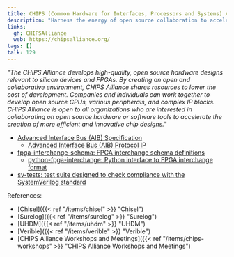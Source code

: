 ```yaml
---
title: CHIPS (Common Hardware for Interfaces, Processors and Systems) Alliance
description: "Harness the energy of open source collaboration to accelerate hardware development"
links:
  gh: CHIPSAlliance
  web: https://chipsalliance.org/
tags: []
talk: 129
---
```


"*The CHIPS Alliance develops high-quality, open source hardware designs relevant to silicon devices and FPGAs. By creating an open and collaborative environment, CHIPS Alliance shares resources to lower the cost of development. Companies and individuals can work together to develop open source CPUs, various peripherals, and complex IP blocks. CHIPS Alliance is open to all organizations who are interested in collaborating on open source hardware or software tools to accelerate the creation of more efficient and innovative chip designs.*"

<!--more-->

- [Advanced Interface Bus (AIB) Specification](https://github.com/chipsalliance/AIB-specification)
  - [Advanced Interface Bus (AIB) Protocol IP](https://github.com/chipsalliance/aib-protocols)
- [fpga-interchange-schema: FPGA interchange schema definitions](https://github.com/chipsalliance/fpga-interchange-schema)
  - [python-fpga-interchange: Python interface to FPGA interchange format](https://github.com/chipsalliance/python-fpga-interchange)
- [sv-tests: test suite designed to check compliance with the SystemVerilog standard](https://github.com/chipsalliance/sv-tests)

References:

- [Chisel]({{< ref "/items/chisel" >}} "Chisel")
- [Surelog]({{< ref "/items/surelog" >}} "Surelog")
- [UHDM]({{< ref "/items/uhdm" >}} "UHDM")
- [Verible]({{< ref "/items/verible" >}} "Verible")
- [CHIPS Alliance Workshops and Meetings]({{< ref "/items/chips-workshops" >}} "CHIPS Alliance Workshops and Meetings")
